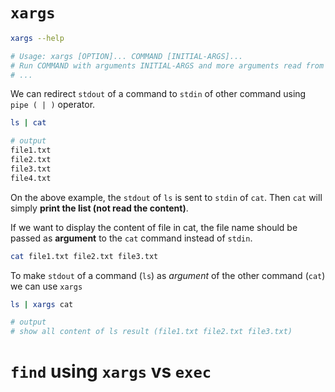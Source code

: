 # <code>xargs</code>

```bash
xargs --help

# Usage: xargs [OPTION]... COMMAND [INITIAL-ARGS]...
# Run COMMAND with arguments INITIAL-ARGS and more arguments read from input.
# ...

```

We can redirect <code>stdout</code> of a command to <code>stdin</code> of other command using <code>pipe ( | )</code> operator. <br/>
```bash
ls | cat

# output
file1.txt
file2.txt
file3.txt
file4.txt
```
On the above example, the <code>stdout</code> of <code>ls</code> is sent to <code>stdin</code> of <code>cat</code>. Then <code>cat</code> will simply **print the list (not read the content)**.

If we want to display the content of file in cat, the file name should be passed as **argument** to the <code>cat</code> command instead of <code>stdin</code>.

``` bash
cat file1.txt file2.txt file3.txt
```

To make <code>stdout</code> of a command (<code>ls</code>) as *argument* of the other command (<code>cat</code>) we can use <code>xargs</code>

```bash
ls | xargs cat

# output
# show all content of ls result (file1.txt file2.txt file3.txt)
```

# <code>find</code> using <code>xargs</code> vs <code>exec</code>